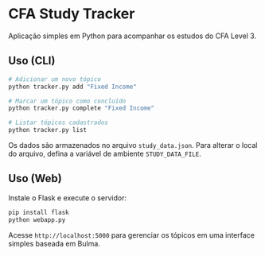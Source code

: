 # CFA Study Tracker

Aplicação simples em Python para acompanhar os estudos do CFA Level 3.

## Uso (CLI)

```bash
# Adicionar um novo tópico
python tracker.py add "Fixed Income"

# Marcar um tópico como concluído
python tracker.py complete "Fixed Income"

# Listar tópicos cadastrados
python tracker.py list
```

Os dados são armazenados no arquivo `study_data.json`. Para alterar o local do arquivo, defina a variável de ambiente `STUDY_DATA_FILE`.

## Uso (Web)

Instale o Flask e execute o servidor:

```bash
pip install flask
python webapp.py
```

Acesse `http://localhost:5000` para gerenciar os tópicos em uma interface simples baseada em Bulma.
